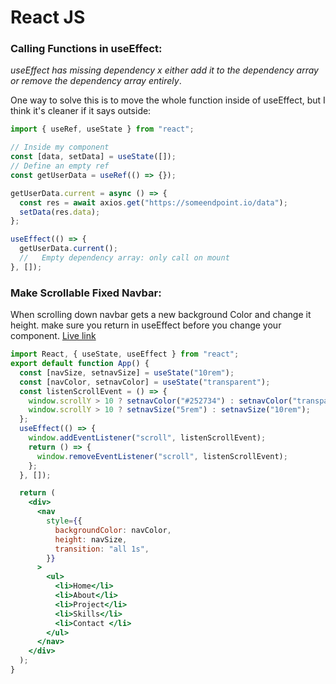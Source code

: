 # React JS

### Calling Functions in useEffect:

_useEffect has missing dependency x either add it to the dependency array or remove the dependency array entirely_.

One way to solve this is to move the whole function inside of useEffect, but I think it's cleaner if it says outside:

```javascript
import { useRef, useState } from "react";

// Inside my component
const [data, setData] = useState([]);
// Define an empty ref
const getUserData = useRef(() => {});

getUserData.current = async () => {
  const res = await axios.get("https://someendpoint.io/data");
  setData(res.data);
};

useEffect(() => {
  getUserData.current();
  //   Empty dependency array: only call on mount
}, []);
```

### Make Scrollable Fixed Navbar:

When scrolling down navbar gets a new background Color and change it height.
make sure you return in useEffect before you change your component.
[Live link](https://codesandbox.io/s/react-scroll-navbar-z76ig)

```jsx
import React, { useState, useEffect } from "react";
export default function App() {
  const [navSize, setnavSize] = useState("10rem");
  const [navColor, setnavColor] = useState("transparent");
  const listenScrollEvent = () => {
    window.scrollY > 10 ? setnavColor("#252734") : setnavColor("transparent");
    window.scrollY > 10 ? setnavSize("5rem") : setnavSize("10rem");
  };
  useEffect(() => {
    window.addEventListener("scroll", listenScrollEvent);
    return () => {
      window.removeEventListener("scroll", listenScrollEvent);
    };
  }, []);

  return (
    <div>
      <nav
        style={{
          backgroundColor: navColor,
          height: navSize,
          transition: "all 1s",
        }}
      >
        <ul>
          <li>Home</li>
          <li>About</li>
          <li>Project</li>
          <li>Skills</li>
          <li>Contact </li>
        </ul>
      </nav>
    </div>
  );
}
```
